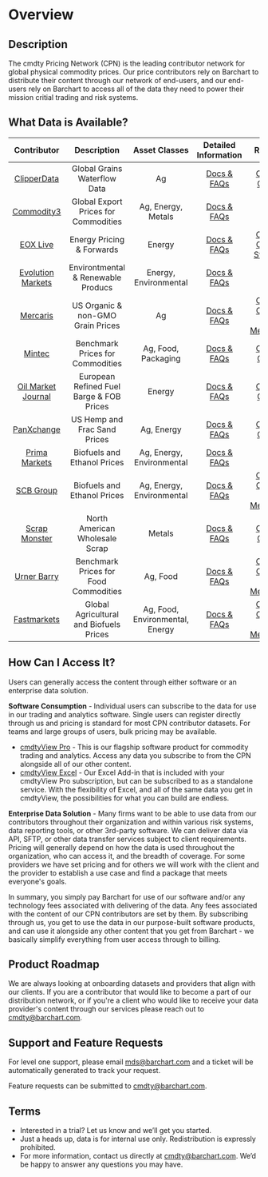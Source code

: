# Overview

## Description

The cmdty Pricing Network (CPN) is the leading contributor network for global physical commodity prices.  Our price contributors rely on Barchart to distribute their content through our network of end-users, and our end-users rely on Barchart to access all of the data they need to power their mission critial trading and risk systems.  

## What Data is Available?

|Contributor                            | Description    | Asset Classes | Detailed Information | Resources|
| :---------------------: | :----------: | :----------: | :----------: | :----------: |
| [ClipperData](https://www.barchart.com/cmdty/data/pricing-network/clipperdata) | Global Grains Waterflow Data | Ag | [Docs & FAQs](content/ClipperData)|[Corporate Overview](https://cmdty-cpn-resources.s3.amazonaws.com/ClipperData/ClipperData_Grains_Overview.pdf)|
| [Commodity3](https://www.barchart.com/cmdty/data/pricing-network/commodity3) | Global Export Prices for Commodities | Ag, Energy, Metals | [Docs & FAQs](content/C3)||
| [EOX Live](https://www.barchart.com/cmdty/data/pricing-network/eoxlive) | Energy Pricing & Forwards  | Energy | [Docs & FAQs](content/EOX)|[Corporate Overview](https://cmdty-cpn-resources.s3.amazonaws.com/EOX/EOX_Live_Market_Data_Offering.pdf), [Symbology](https://cmdty-cpn-resources.s3.amazonaws.com/EOX/EOX_Symbology.pdf)|
| [Evolution Markets](https://www.barchart.com/cmdty/data/pricing-network/evolution-markets) | Environtmental & Renewable Producs | Energy, Environmental | [Docs & FAQs](content/EvolutionMarkets)||
| [Mercaris](https://www.barchart.com/cmdty/data/pricing-network/mercaris) | US Organic & non-GMO Grain Prices | Ag |[Docs & FAQs](/content/Mercaris)|[Corporate Overview](https://cmdty-cpn-resources.s3.amazonaws.com/Mercaris/Mercaris_Overview.pdf), [Price Methodology](https://cmdty-cpn-resources.s3.amazonaws.com/Mercaris/Mercaris_Report_Methodology.pdf)|
| [Mintec](https://www.barchart.com/cmdty/data/pricing-network/mintec) | Benchmark Prices for Commodities | Ag, Food, Packaging | [Docs & FAQs](/content/Mintec)|[Corporate Overview](https://cmdty-cpn-resources.s3.amazonaws.com/Mintec/Mintec_Overview_2020.pdf)|
| [Oil Market Journal](https://www.barchart.com/cmdty/data/pricing-network/omj) | European Refined Fuel Barge & FOB Prices | Energy | [Docs & FAQs](/content/OMJ)|[Corporate Overview](https://cmdty-cpn-resources.s3.amazonaws.com/OMJ/OMJ+Barchart+Brochure+2021+Email+Copy.pdf)|
| [PanXchange](https://www.barchart.com/cmdty/data/pricing-network/panxchange) | US Hemp and Frac Sand Prices | Ag, Energy | [Docs & FAQs](content/PanXchange)|[Corporate Overview](https://cmdty-cpn-resources.s3.amazonaws.com/PanXchange/PanXchange_Overview.pdf)|
| [Prima Markets](https://www.barchart.com/cmdty/data/pricing-network/prima-markets) |  Biofuels and Ethanol Prices | Ag, Energy, Environmental | [Docs & FAQs](content/PrimaMarkets)||
| [SCB Group](https://www.barchart.com/cmdty/data/pricing-network/scb) | Biofuels and Ethanol Prices | Ag, Energy, Environmental | [Docs & FAQs](content/SCB)|[Corporate Overview](https://cmdty-cpn-resources.s3.amazonaws.com/SCB/SCB_Corporate_Profile_Portrait.pdf), [Price Methodology](https://cmdty-cpn-resources.s3.amazonaws.com/SCB/SCB_Methodology.pdf)|
| [Scrap Monster](https://www.barchart.com/cmdty/data/pricing-network/scrap-monster) | North American Wholesale Scrap | Metals | [Docs & FAQs](content/ScrapMonster)|[Corporate Overview](https://cmdty-cpn-resources.s3.amazonaws.com/ScrapMonster/ScrapMonster.pdf)|
| [Urner Barry](https://www.barchart.com/cmdty/data/pricing-network/urner-barry) | Benchmark Prices for Food Commodities | Ag, Food | [Docs & FAQs](content/UrnerBarry)|[Corporate Overview](https://cmdty-cpn-resources.s3.amazonaws.com/UnerBarry/Urner+Barry+Overview.pdf), [Price Methodology](https://cmdty-cpn-resources.s3.amazonaws.com/UnerBarry/Urner+Barry+Methodology.pdf)|
| [Fastmarkets](https://www.barchart.com/cmdty/data/pricing-network/fastmarkets) | Global Agricultural and Biofuels Prices | Ag, Food, Environmental, Energy | [Docs & FAQs](content/Fastmarkets)|[Corporate Overview](TBD), [Price Methodology](TBD)|

## How Can I Access It?

Users can generally access the content through either software or an enterprise data solution.  

**Software Consumption** - Individual users can subscribe to the data for use in our trading and analytics software.  Single users can register directly through us and pricing is standard for most CPN contributor datasets.  For teams and large groups of users, bulk pricing may be available.
* [cmdtyView Pro](https://www.barchart.com/cmdty/trading/cmdtyview) - This is our flagship software product for commodity trading and analytics.  Access any data you subscribe to from the CPN alongside all of our other content.
* [cmdtyView Excel](https://www.barchart.com/cmdty/trading/cmdtyview-excel) - Our Excel Add-in that is included with your cmdtyView Pro subscription, but can be subscribed to as a standalone service.  With the flexibility of Excel, and all of the same data you get in cmdtyView, the possibilities for what you can build are endless.

**Enterprise Data Solution**  - Many firms want to be able to use data from our contributors throughout their organization and within various risk systems, data reporting tools, or other 3rd-party software.  We can deliver data via API, SFTP, or other data transfer services subject to client requirements.  Pricing will generally depend on how the data is used throughout the organization, who can access it, and the breadth of coverage.  For some providers we have set pricing and for others we will work with the client and the provider to establish a use case and find a package that meets everyone's goals.

In summary, you simply pay Barchart for use of our software and/or any technology fees associated with delivering of the data.  Any fees associated with the content of our CPN contributors are set by them.  By subscribing through us, you get to use the data in our purpose-built software products, and can use it alongside any other content that you get from Barchart - we basically simplify everything from user access through to billing.

## Product Roadmap
We are always looking at onboarding datasets and providers that align with our clients.  If you are a contributor that would like to become a part of our distribution network, or if you're a client who would like to receive your data provider's content through our services please reach out to cmdty@barchart.com.


## Support and Feature Requests
For level one support, please email mds@barchart.com and a ticket will be automatically generated to track your request.

Feature requests can be submitted to cmdty@barchart.com. 

## Terms

* Interested in a trial? Let us know and we’ll get you started.
* Just a heads up, data is for internal use only. Redistribution is expressly prohibited.
* For more information, contact us directly at cmdty@barchart.com. We’d be happy to answer any questions you may have.



